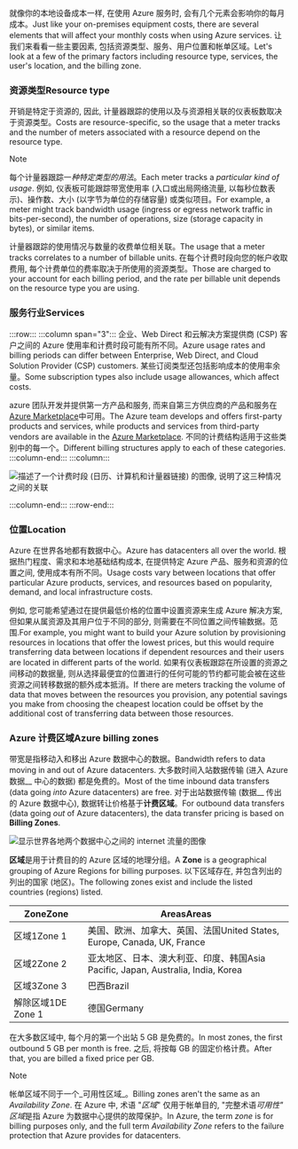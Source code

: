 <span data-ttu-id="8bcdf-101">就像你的本地设备成本一样, 在使用 Azure 服务时, 会有几个元素会影响你的每月成本。</span><span class="sxs-lookup"><span data-stu-id="8bcdf-101">Just like your on-premises equipment costs, there are several elements that will affect your monthly costs when using Azure services.</span></span> <span data-ttu-id="8bcdf-102">让我们来看看一些主要因素, 包括资源类型、服务、用户位置和帐单区域。</span><span class="sxs-lookup"><span data-stu-id="8bcdf-102">Let's look at a few of the primary factors including resource type, services, the user's location, and the billing zone.</span></span>

### <a name="resource-type"></a><span data-ttu-id="8bcdf-103">资源类型</span><span class="sxs-lookup"><span data-stu-id="8bcdf-103">Resource type</span></span>
<span data-ttu-id="8bcdf-104">开销是特定于资源的, 因此, 计量器跟踪的使用以及与资源相关联的仪表板数取决于资源类型。</span><span class="sxs-lookup"><span data-stu-id="8bcdf-104">Costs are resource-specific, so the usage that a meter tracks and the number of meters associated with a resource depend on the resource type.</span></span>

> [!NOTE] 
> <span data-ttu-id="8bcdf-105">每个计量器跟踪一*种特定类型的用法*。</span><span class="sxs-lookup"><span data-stu-id="8bcdf-105">Each meter tracks a *particular kind of usage*.</span></span>  <span data-ttu-id="8bcdf-106">例如, 仪表板可能跟踪带宽使用率 (入口或出局网络流量, 以每秒位数表示)、操作数、大小 (以字节为单位的存储容量) 或类似项目。</span><span class="sxs-lookup"><span data-stu-id="8bcdf-106">For example, a meter might track bandwidth usage (ingress or egress network traffic in bits-per-second), the number of operations, size (storage capacity in bytes), or similar items.</span></span>

<span data-ttu-id="8bcdf-107">计量器跟踪的使用情况与数量的收费单位相关联。</span><span class="sxs-lookup"><span data-stu-id="8bcdf-107">The usage that a meter tracks correlates to a number of billable units.</span></span> <span data-ttu-id="8bcdf-108">在每个计费时段向您的帐户收取费用, 每个计费单位的费率取决于所使用的资源类型。</span><span class="sxs-lookup"><span data-stu-id="8bcdf-108">Those are charged to your account for each billing period, and the rate per billable unit depends on the resource type you are using.</span></span>

### <a name="services"></a><span data-ttu-id="8bcdf-109">服务行业</span><span class="sxs-lookup"><span data-stu-id="8bcdf-109">Services</span></span>

:::row:::
  :::column span="3":::
<span data-ttu-id="8bcdf-110">企业、Web Direct 和云解决方案提供商 (CSP) 客户之间的 Azure 使用率和计费时段可能有所不同。</span><span class="sxs-lookup"><span data-stu-id="8bcdf-110">Azure usage rates and billing periods can differ between Enterprise, Web Direct, and Cloud Solution Provider (CSP) customers.</span></span> <span data-ttu-id="8bcdf-111">某些订阅类型还包括影响成本的使用率余量。</span><span class="sxs-lookup"><span data-stu-id="8bcdf-111">Some subscription types also include usage allowances, which affect costs.</span></span>

<span data-ttu-id="8bcdf-112">azure 团队开发并提供第一方产品和服务, 而来自第三方供应商的产品和服务在[Azure Marketplace](https://azuremarketplace.microsoft.com?azure-portal=true)中可用。</span><span class="sxs-lookup"><span data-stu-id="8bcdf-112">The Azure team develops and offers first-party products and services, while products and services from third-party vendors are available in the [Azure Marketplace](https://azuremarketplace.microsoft.com?azure-portal=true).</span></span> <span data-ttu-id="8bcdf-113">不同的计费结构适用于这些类别中的每一个。</span><span class="sxs-lookup"><span data-stu-id="8bcdf-113">Different billing structures apply to each of these categories.</span></span>
   :::column-end:::
   :::column:::

![描述了一个计费时段 (日历、计算机和计量器链接) 的图像, 说明了这三种情况之间的关联](../media/2b-billing-period-graphic.png)

   :::column-end:::
:::row-end:::

### <a name="location"></a><span data-ttu-id="8bcdf-115">位置</span><span class="sxs-lookup"><span data-stu-id="8bcdf-115">Location</span></span>
<span data-ttu-id="8bcdf-116">Azure 在世界各地都有数据中心。</span><span class="sxs-lookup"><span data-stu-id="8bcdf-116">Azure has datacenters all over the world.</span></span> <span data-ttu-id="8bcdf-117">根据热门程度、需求和本地基础结构成本, 在提供特定 Azure 产品、服务和资源的位置之间, 使用成本有所不同。</span><span class="sxs-lookup"><span data-stu-id="8bcdf-117">Usage costs vary between locations that offer particular Azure products, services, and resources based on popularity, demand, and local infrastructure costs.</span></span>

<span data-ttu-id="8bcdf-118">例如, 您可能希望通过在提供最低价格的位置中设置资源来生成 Azure 解决方案, 但如果从属资源及其用户位于不同的部分, 则需要在不同位置之间传输数据。范围.</span><span class="sxs-lookup"><span data-stu-id="8bcdf-118">For example, you might want to build your Azure solution by provisioning resources in locations that offer the lowest prices, but this would require transferring data between locations if dependent resources and their users are located in different parts of the world.</span></span> <span data-ttu-id="8bcdf-119">如果有仪表板跟踪在所设置的资源之间移动的数据量, 则从选择最便宜的位置进行的任何可能的节约都可能会被在这些资源之间转移数据的额外成本抵消。</span><span class="sxs-lookup"><span data-stu-id="8bcdf-119">If there are meters tracking the volume of data that moves between the resources you provision, any potential savings you make from choosing the cheapest location could be offset by the additional cost of transferring data between those resources.</span></span>

### <a name="azure-billing-zones"></a><span data-ttu-id="8bcdf-120">Azure 计费区域</span><span class="sxs-lookup"><span data-stu-id="8bcdf-120">Azure billing zones</span></span>
<span data-ttu-id="8bcdf-121">带宽是指移动入和移出 Azure 数据中心的数据。</span><span class="sxs-lookup"><span data-stu-id="8bcdf-121">Bandwidth refers to data moving in and out of Azure datacenters.</span></span> <span data-ttu-id="8bcdf-122">大多数时间入站数据传输 (进入 Azure 数据__ 中心的数据) 都是免费的。</span><span class="sxs-lookup"><span data-stu-id="8bcdf-122">Most of the time inbound data transfers (data going _into_ Azure datacenters) are free.</span></span> <span data-ttu-id="8bcdf-123">对于出站数据传输 (数据__ 传出的 Azure 数据中心), 数据转让价格基于**计费区域**。</span><span class="sxs-lookup"><span data-stu-id="8bcdf-123">For outbound data transfers (data going _out_ of Azure datacenters), the data transfer pricing is based on **Billing Zones**.</span></span>

![显示世界各地两个数据中心之间的 internet 流量的图像](../media/1b-azure-regions-globe.png)

<span data-ttu-id="8bcdf-125">**区域**是用于计费目的的 Azure 区域的地理分组。</span><span class="sxs-lookup"><span data-stu-id="8bcdf-125">A **Zone** is a geographical grouping of Azure Regions for billing purposes.</span></span> <span data-ttu-id="8bcdf-126">以下区域存在, 并包含列出的列出的国家 (地区)。</span><span class="sxs-lookup"><span data-stu-id="8bcdf-126">The following zones exist and include the listed countries (regions) listed.</span></span>

| <span data-ttu-id="8bcdf-127">Zone</span><span class="sxs-lookup"><span data-stu-id="8bcdf-127">Zone</span></span> | <span data-ttu-id="8bcdf-128">Areas</span><span class="sxs-lookup"><span data-stu-id="8bcdf-128">Areas</span></span> |
|------|---------|
| <span data-ttu-id="8bcdf-129">区域1</span><span class="sxs-lookup"><span data-stu-id="8bcdf-129">Zone 1</span></span> | <span data-ttu-id="8bcdf-130">美国、欧洲、加拿大、英国、法国</span><span class="sxs-lookup"><span data-stu-id="8bcdf-130">United States, Europe, Canada, UK, France</span></span> | 
| <span data-ttu-id="8bcdf-131">区域2</span><span class="sxs-lookup"><span data-stu-id="8bcdf-131">Zone 2</span></span> | <span data-ttu-id="8bcdf-132">亚太地区、日本、澳大利亚、印度、韩国</span><span class="sxs-lookup"><span data-stu-id="8bcdf-132">Asia Pacific, Japan, Australia, India, Korea</span></span> |
| <span data-ttu-id="8bcdf-133">区域3</span><span class="sxs-lookup"><span data-stu-id="8bcdf-133">Zone 3</span></span> | <span data-ttu-id="8bcdf-134">巴西</span><span class="sxs-lookup"><span data-stu-id="8bcdf-134">Brazil</span></span> |
| <span data-ttu-id="8bcdf-135">解除区域1</span><span class="sxs-lookup"><span data-stu-id="8bcdf-135">DE Zone 1</span></span> | <span data-ttu-id="8bcdf-136">德国</span><span class="sxs-lookup"><span data-stu-id="8bcdf-136">Germany</span></span> |

<span data-ttu-id="8bcdf-137">在大多数区域中, 每个月的第一个出站 5 GB 是免费的。</span><span class="sxs-lookup"><span data-stu-id="8bcdf-137">In most zones, the first outbound 5 GB per month is free.</span></span> <span data-ttu-id="8bcdf-138">之后, 将按每 GB 的固定价格计费。</span><span class="sxs-lookup"><span data-stu-id="8bcdf-138">After that, you are billed a fixed price per GB.</span></span>

> [!NOTE] 
> <span data-ttu-id="8bcdf-139">帐单区域不同于一个_可用性区域_。</span><span class="sxs-lookup"><span data-stu-id="8bcdf-139">Billing zones aren't the same as an _Availability Zone_.</span></span> <span data-ttu-id="8bcdf-140">在 Azure 中, 术语 "*区域*" 仅用于帐单目的, "完整术语*可用性" 区域*是指 Azure 为数据中心提供的故障保护。</span><span class="sxs-lookup"><span data-stu-id="8bcdf-140">In Azure, the term *zone* is for billing purposes only, and the full term *Availability Zone* refers to the failure protection that Azure provides for datacenters.</span></span>